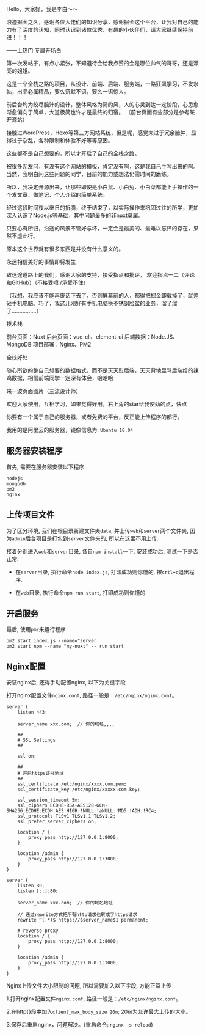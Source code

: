 
Hello，大家好，我是李白～～

浪迹掘金之久，感谢各位大佬们的知识分享，感谢掘金这个平台，让我对自己的能力有了深度的认知，同时认识到诸位优秀、有趣的小伙伴们，请大家继续保持前进！！！

——上热门 专属开场白

第一次发帖子，有点小紧张，不知道待会给我点赞的会是哪位帅气的哥哥，还是漂亮的姐姐。

这是一个全栈之路的项目，从设计、前端、后端、服务端，一路狂飙学习，不发水帖，出品必属精品，要么沉默不语，要么一语惊人。

前后台均为绞尽脑汁的设计，整体风格为简约风，人的心灵到达一定阶段，心思愈渐愈偏向于简单，大道极简也许才是最终的归宿。
（前台页面有些部分是参考某开源站）

接触过WordPress，Hexo等第三方网站系统，但是呢，感觉太过于冗余臃肿，显得过于杂乱，各种限制和体验不好等等原因。

这些都不是自己想要的，所以才开启了自己的全栈之路。

被很多网友问，有没有这个网站的模板，肯定没有啊，这是我自己手写出来的啊。当然，我明白问这些问题的同学，目前的能力或想法仍需时间的磨练。

所以，我决定开源出来，让那些即使是小白鼠、小白兔、小白菜都能上手操作的一个发文章、做笔记、个人介绍的简单系统。

经过这段时间夜以继日的折腾，终于结束了，以实际操作来巩固过往的所学，更加深入认识了Node.js等基础，其中问题最多的非nuxt莫属。

只要心有所归，沿途的风景不管好与坏，一定会是最美的、最难以忘怀的存在，果然不虚此行。

原本这个世界就有很多东西是并没有什么意义的。

永远相信美好的事情即将发生

致迷途道路上的我们，感谢大家的支持，接受指点和批评，
欢迎指点一二（评论和GitHub）（不接受喷 /承受不住）

（我想，我应该不能再废话下去了，否则屏幕前的人，都得把掘金卸载掉了，就差砸手机电脑。巧了，我这儿刚好有手机电脑换不锈钢脸盆的业务，溜了溜了................）




技术栈

前台页面：Nuxt
后台页面：vue-cli、element-ui
后端数据：Node.JS、MongoDB
项目部署：Nginx、PM2



全栈好处

随心所欲的整自己想要的数据格式，而不是天天怼后端，天天背地里骂后端给的辣鸡数据，相信前端同学一定深有体会，哈哈哈

来一波页面图片（三流设计师）



欢迎大家使用，互相学习，如果觉得好用，右上角的star给我使劲的点，快点


你要有一个属于自己的服务器，或者免费的平台，反正能上传程序的都行。

我用的是阿里云的服务器，镜像信息为: `Ubuntu 18.04`

## 服务器安装程序

首先, 需要在服务器安装以下程序

```
nodejs
mongodb
pm2
nginx
```

## 上传项目文件

为了区分环境, 我们在根目录新建文件夹`data`, 并上传`web`和`server`两个文件夹, 因为`admin`后台项目是打包到`server`文件夹的, 所以在这里不用上传.

接着分别进入`web`和`server`目录, 各自`npm install`一下, 安装成功后, 测试一下是否正常.

- 在`server`目录, 执行命令`node index.js`, 打印成功则你懂的, 按`crtl+c`退出程序.

- 在`web`目录, 执行命令`npm run start`, 打印成功则你懂的.


## 开启服务

最后, 使用`pm2`来运行程序

```
pm2 start index.js --name="server   
pm2 start npm --name "my-nuxt" -- run start
```

## Nginx配置

安装nginx后, 还得手动配置nginx, 以下为关键字段

打开nginx配置文件`nginx.conf`, 路径一般是：`/etc/nginx/nginx.conf`。

```
server {
    listen 443;

    server_name xxx.com;  // 你的域名,,,,

    ##
    # SSL Settings
    ##

    ssl on;

    ##
    # 开启https证书地址
    ##
    ssl_certificate /etc/nginx/xxxx.com.pem;
    ssl_certificate_key /etc/nginx/xxxxx.com.key;

    ssl_session_timeout 5m;
    ssl_ciphers ECDHE-RSA-AES128-GCM-SHA256:ECDHE:ECDH:AES:HIGH:!NULL:!aNULL:!MD5:!ADH:!RC4;
    ssl_protocols TLSv1 TLSv1.1 TLSv1.2;
    ssl_prefer_server_ciphers on;

    location / {
        proxy_pass http://127.0.0.1:8000;
    }

    location /admin {
        proxy_pass http://127.0.0.1:3000;
    }
}

server {
    listen 80;
    listen [::]:80;
    
    server_name xxx.com;  // 你的域名地址
    
    // 通过rewrite方式把所有http请求也转成了https请求
    rewrite ^(.*)$ https://$server_name$1 permanent;
    
	# reverse proxy
	location / {
		proxy_pass http://127.0.0.1:8000;
	}

	location /admin {
		proxy_pass http://127.0.0.1:3000;
	}
}
```

Nginx上传文件大小限制的问题, 所以需要加入以下字段, 方能正常上传

1.打开nginx配置文件`nginx.conf`, 路径一般是：`/etc/nginx/nginx.conf`。

2.在http{}段中加入`client_max_body_size 20m`; 20m为允许最大上传的大小。

3.保存后重启nginx，问题解决。(重启命令: `nginx -s reload`)

